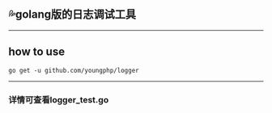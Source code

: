 ## :sweat_drops:golang版的日志调试工具
***
## how to use 
    go get -u github.com/youngphp/logger  
***
### 详情可查看logger_test.go
